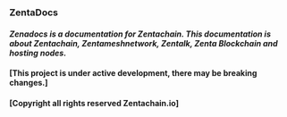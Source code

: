 ### ZentaDocs

#### *Zenadocs is a documentation for Zentachain. This documentation is about Zentachain, Zentameshnetwork, Zentalk, Zenta Blockchain and hosting nodes.*

#### [This project is under active development, there may be breaking changes.]
#### [Copyright all rights reserved Zentachain.io]
